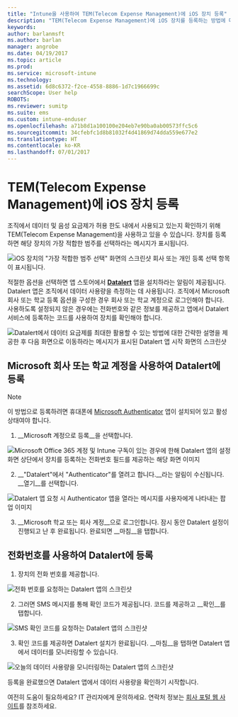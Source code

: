 ```yaml
---
title: "Intune을 사용하여 TEM(Telecom Expense Management)에 iOS 장치 등록"
description: "TEM(Telecom Expense Management)에 iOS 장치를 등록하는 방법에 대해 알아봅니다."
keywords: 
author: barlanmsft
ms.author: barlan
manager: angrobe
ms.date: 04/19/2017
ms.topic: article
ms.prod: 
ms.service: microsoft-intune
ms.technology: 
ms.assetid: 6d8c6372-f2ce-4558-8886-1d7c1966699c
searchScope: User help
ROBOTS: 
ms.reviewer: sumitp
ms.suite: ems
ms.custom: intune-enduser
ms.openlocfilehash: a71b8d1a100100e204eb7e90ba0ab00573ffc5c6
ms.sourcegitcommit: 34cfebfc1d8b81032f4d41869d74dda559e677e2
ms.translationtype: HT
ms.contentlocale: ko-KR
ms.lasthandoff: 07/01/2017
---
```

# <a name="enroll-your-ios-device-in-telecom-expense-management"></a>TEM(Telecom Expense Management)에 iOS 장치 등록

조직에서 데이터 및 음성 요금제가 허용 한도 내에서 사용되고 있는지 확인하기 위해 TEM(Telecom Expense Management)을 사용하고 있을 수 있습니다. 장치를 등록하면 해당 장치의 가장 적합한 범주를 선택하라는 메시지가 표시됩니다.

  ![iOS 장치의 "가장 적합한 범주 선택" 화면의 스크린샷 회사 또는 개인 등록 선택 항목이 표시됩니다.](./media/ios-enroll-10-tem-select-best-category.png)

적절한 옵션을 선택하면 앱 스토어에서 [__Datalert__](https://itunes.apple.com/app/datalert/id771029268?mt=8) 앱을 설치하라는 알림이 제공됩니다. Datalert 앱은 조직에서 데이터 사용량을 측정하는 데 사용됩니다. 조직에서 Microsoft 회사 또는 학교 등록 옵션을 구성한 경우 회사 또는 학교 계정으로 로그인해야 합니다. 사용하도록 설정되지 않은 경우에는 전화번호와 같은 정보를 제공하고 앱에서 Datalert 서비스에 등록하는 코드를 사용하여 장치를 확인해야 합니다.

  ![Datalert에서 데이터 요금제를 최대한 활용할 수 있는 방법에 대한 간략한 설명을 제공한 후 다음 화면으로 이동하라는 메시지가 표시된 Datalert 앱 시작 화면의 스크린샷](./media/ios-enroll-11-tem-datalert-setup.png)

## <a name="enroll-into-datalert-using-your-microsoft-work-or-school-account"></a>Microsoft 회사 또는 학교 계정을 사용하여 Datalert에 등록

> [!NOTE]
> 이 방법으로 등록하려면 휴대폰에 [Microsoft Authenticator](https://docs.microsoft.com/azure/multi-factor-authentication/end-user/microsoft-authenticator-app-how-to) 앱이 설치되어 있고 활성 상태여야 합니다.

1. __Microsoft 계정으로 등록__을 선택합니다.

  ![Microsoft Office 365 계정 및 Intune 구독이 있는 경우에 한해 Datalert 앱의 설정 화면 상단에서 장치를 등록하는 전화번호 필드를 제공하는 해당 화면 이미지](./media/ios-enroll-11a-tem-datalert-enroll-msft-account.png)

2. __"Datalert"에서 "Authenticator"를 열려고 합니다.__라는 알림이 수신됩니다. __열기__를 선택합니다.

  ![Datalert 앱 요청 시 Authenticator 앱을 열라는 메시지를 사용자에게 나타내는 팝업 이미지](./media/ios-enroll-11b-tem-datalert-open-authenticator.png)

3. __Microsoft 학교 또는 회사 계정__으로 로그인합니다. 잠시 동안 Datalert 설정이 진행되고 난 후 완료됩니다. 완료되면 __마침__을 탭합니다.

## <a name="enroll-into-datalert-using-your-phone-number"></a>전화번호를 사용하여 Datalert에 등록

1. 장치의 전화 번호를 제공합니다.

  ![전화 번호를 요청하는 Datalert 앱의 스크린샷](./media/ios-enroll-12-tem-datalert-phone-number.png)

2. 그러면 SMS 메시지를 통해 확인 코드가 제공됩니다. 코드를 제공하고 __확인__를 탭합니다.

  ![SMS 확인 코드를 요청하는 Datalert 앱의 스크린샷](./media/ios-enroll-13-tem-datalert-sms.png)

3. 확인 코드를 제공하면 Datalert 설치가 완료됩니다. __마침__을 탭하면 Datalert 앱에서 데이터를 모니터링할 수 있습니다.

  ![오늘의 데이터 사용량을 모니터링하는 Datalert 앱의 스크린샷](./media/ios-enroll-14-tem-datalert-monitoring-active.png)

등록을 완료했으면 Datalert 앱에서 데이터 사용량을 확인하기 시작합니다.

여전히 도움이 필요하세요? IT 관리자에게 문의하세요. 연락처 정보는 [회사 포털 웹 사이트](http://portal.manage.microsoft.com)를 참조하세요.
